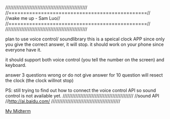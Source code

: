 ///////////////////////////////////////////////////
//===============================================//
//wake me up - Sam Luo//
//===============================================//
///////////////////////////////////////////////////

plan to use voice control/ soundlibrary
this is a speical clock APP since only you give the correct answer, it will stop.
it should work on your phone since everyone have it.

it should support both voice control (you tell the number on the screen)
and keyboard.

answer 3 questions wrong or do not give answer for 10 question will resect the clock
(the clock willnot stop)

PS:
still trying to find out how to connect the voice control API
so sound control is not available yet.
////////////////////////////////////////////
//sound API
//http://ai.baidu.com/
///////////////////////////////////////////

<a href="https://sun47451685.github.io/cim540/hw/midterm/index.html">My Midterm </a>
